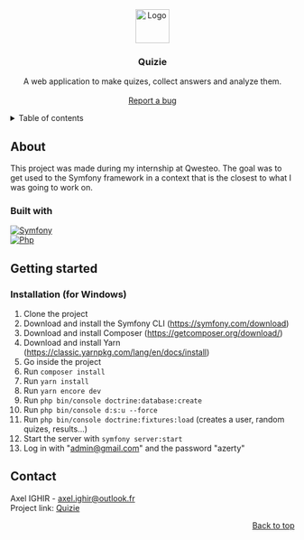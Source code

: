 <div id="readme-top" align="center">
  <img src="https://raw.githubusercontent.com/Jyess/quiz_website/master/public/favicon.ico" alt="Logo" width="60">

  <h3 align="center">Quizie</h3>

  <p align="center">
    A web application to make quizes, collect answers and analyze them.
    <br><br>
    <a href="https://github.com/Jyess/quizie/issues">Report a bug</a>
  </p>
</div>

<details>
  <summary>Table of contents</summary>
  <ol>
    <li>
      <a href="#about">About</a>
      <ul>
        <li><a href="#built-with">Built with</a></li>
      </ul>
    </li>
    <li>
      <a href="#getting-started">Getting Started</a>
      <ul>
        <li><a href="#installation-for-windows">Installation (for Windows)</a></li>
      </ul>
    </li>
    <li><a href="#contact">Contact</a></li>
  </ol>
</details>

## About
This project was made during my internship at Qwesteo. The goal was to get used to the Symfony framework in a context that is the closest to 
what I was going to work on.

### Built with
[![Symfony][Symfony-img]][Symfony-url]
<br>
[![Php][Php-img]][Php-url]

## Getting started
### Installation (for Windows)
1. Clone the project
2. Download and install the Symfony CLI (https://symfony.com/download)
3. Download and install Composer (https://getcomposer.org/download/)
4. Download and install Yarn (https://classic.yarnpkg.com/lang/en/docs/install)
5. Go inside the project
6. Run `composer install`
7. Run `yarn install`
8. Run `yarn encore dev`
9. Run `php bin/console doctrine:database:create`
10. Run `php bin/console d:s:u --force`
11. Run `php bin/console doctrine:fixtures:load` (creates a user, random quizes, results...)
12. Start the server with `symfony server:start`
13. Log in with "admin@gmail.com" and the password "azerty"

## Contact
Axel IGHIR - <a mailto="axel.ighir@outlook.fr">axel.ighir@outlook.fr</a><br>
Project link: [Quizie](https://github.com/Jyess/quizie)

<p align="right"><a href="#readme-top">Back to top</a></p>

[Symfony-img]: https://img.shields.io/badge/symfony-black?style=for-the-badge&logo=symfony&logoColor=white
[Symfony-url]: https://symfony.com/
[Php-img]: https://img.shields.io/badge/php-787CB4?style=for-the-badge&logo=php&logoColor=white
[Php-url]: https://www.php.net/
